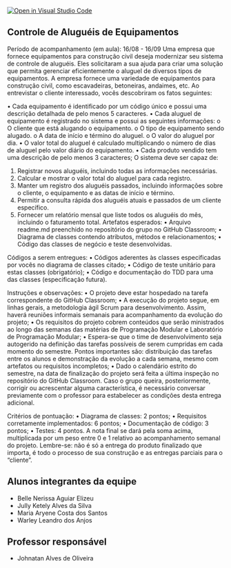 [![Open in Visual Studio Code](https://classroom.github.com/assets/open-in-vscode-718a45dd9cf7e7f842a935f5ebbe5719a5e09af4491e668f4dbf3b35d5cca122.svg)](https://classroom.github.com/online_ide?assignment_repo_id=11537399&assignment_repo_type=AssignmentRepo)
## Controle de Aluguéis de Equipamentos
Período de acompanhamento (em aula): 16/08 - 16/09
Uma empresa que fornece equipamentos para construção civil deseja modernizar seu sistema de controle de
aluguéis. Eles solicitaram a sua ajuda para criar uma solução que permita gerenciar eficientemente o aluguel de
diversos tipos de equipamentos. A empresa fornece uma variedade de equipamentos para construção civil, como
escavadeiras, betoneiras, andaimes, etc. Ao entrevistar o cliente interessado, vocês descobriram os fatos seguintes:

• Cada equipamento é identificado por um código único e possui uma descrição detalhada de pelo menos
5 caracteres.
• Cada aluguel de equipamento é registrado no sistema e possui as seguintes informações:
o O cliente que está alugando o equipamento.
o O tipo de equipamento sendo alugado.
o A data de início e término do aluguel.
o O valor do aluguel por dia.
• O valor total do aluguel é calculado multiplicando o número de dias de aluguel pelo valor diário do
equipamento.
• Cada produto vendido tem uma descrição de pelo menos 3 caracteres;
O sistema deve ser capaz de:

1. Registrar novos aluguéis, incluindo todas as informações necessárias.
2. Calcular e mostrar o valor total do aluguel para cada registro.
3. Manter um registro dos aluguéis passados, incluindo informações sobre o cliente, o equipamento e as
datas de início e término.
4. Permitir a consulta rápida dos aluguéis atuais e passados de um cliente específico.
5. Fornecer um relatório mensal que liste todos os aluguéis do mês, incluindo o faturamento total.
Artefatos esperados:
• Arquivo readme.md preenchido no repositório do grupo no GitHub Classroom;
• Diagrama de classes contendo atributos, métodos e relacionamentos;
• Código das classes de negócio e teste desenvolvidas.

Códigos a serem entregues:
• Códigos aderentes às classes especificadas por vocês no diagrama de classes citado;
• Código de teste unitário para estas classes (obrigatório);
• Código e documentação do TDD para uma das classes (especificação futura).

Instruções e observações:
• O projeto deve estar hospedado na tarefa correspondente do GitHub Classroom;
• A execução do projeto segue, em linhas gerais, a metodologia ágil Scrum para desenvolvimento. Assim,
haverá reuniões informais semanais para acompanhamento da evolução do projeto;
• Os requisitos do projeto cobrem conteúdos que serão ministrados ao longo das semanas das matérias de
Programação Modular e Laboratório de Programação Modular;
• Espera-se que o time de desenvolvimento seja autogerido na definição das tarefas possíveis de serem
cumpridas em cada momento do semestre. Pontos importantes são: distribuição das tarefas entre os
alunos e demonstração da evolução a cada semana, mesmo com artefatos ou requisitos incompletos;
• Dado o calendário estrito do semestre, na data de finalização do projeto será feita a última inspeção no
repositório do GitHub Classroom. Caso o grupo queira, posteriormente, corrigir ou acrescentar alguma
característica, é necessário conversar previamente com o professor para estabelecer as condições desta
entrega adicional.

Critérios de pontuação:
• Diagrama de classes: 2 pontos;
• Requisitos corretamente implementados: 6 pontos;
• Documentação de código: 3 pontos;
• Testes: 4 pontos.
A nota final se dará pela soma acima, multiplicada por um peso entre 0 e 1 relativo ao acompanhamento
semanal do projeto. Lembre-se: não é só a entrega do produto finalizado que importa, é todo o processo de
sua construção e as entregas parciais para o “cliente”.

## Alunos integrantes da equipe

* Belle Nerissa Aguiar Elizeu
* Jully Ketely Alves da Silva
* Maria Aryene Costa dos Santos
* Warley Leandro dos Anjos 

## Professor responsável 

* Johnatan Alves de Oliveira


